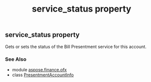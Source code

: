 ﻿---
title: service_status property
second_title: Aspose.Finance for Python via .NET API References
description: 
type: docs
weight: 50
url: /python-net/aspose.finance.ofx/presentmentaccountinfo/service_status/
is_root: false
---

## service_status property


Gets or sets the status of the Bill Presentment service for this account.

### See Also
* module [aspose.finance.ofx](../../)
* class [PresentmentAccountInfo](/finance/python-net/aspose.finance.ofx/presentmentaccountinfo)

